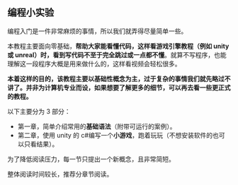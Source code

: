 ## 编程小实验
编程入门是一件非常麻烦的事情，所以我们就弄得尽量简单一些。

本教程主要面向零基础，**帮助大家能看懂代码，这样看游戏引擎教程（例如 unity 或 unreal）时，看到写代码不至于完全跳过或一点都不懂**。就算不写程序，也能理解这一段程序大概是用来做什么的，这样看视频会轻松很多。

**本着这样的目的，该教程主要以基础性概念为主，过于复杂的事情我们就先略过不讲了。并非为计算机专业而设，如果想要了解更多的细节，可以再去看一些更正式的教程。**

以下主要分为 3 部分：

* 第一章，简单介绍常用的**基础语法**（附带可运行的案例）。
* 第二章，使用 unity 的 c#编写一个**小游戏**，跑着玩玩（不想安装软件的也可以只看结果）。

为了降低阅读压力，每一节只提出一个新概念，且非常简短。

整体阅读时间较长，推荐分章节阅读。
